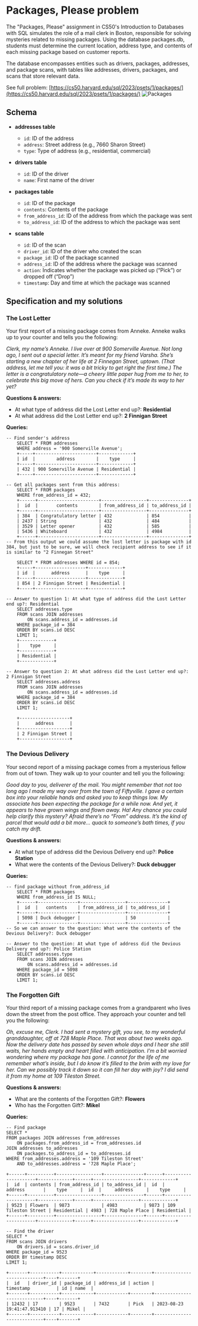 # Packages, Please problem
The "Packages, Please" assignment in CS50's Introduction to Databases with SQL simulates the role of a mail clerk in Boston, responsible for solving mysteries related to missing packages. Using the database packages.db, students must determine the current location, address type, and contents of each missing package based on customer reports. 

The database encompasses entities such as drivers, packages, addresses, and package scans, with tables like addresses, drivers, packages, and scans that store relevant data.

See full problem: [https://cs50.harvard.edu/sql/2023/psets/1/packages/](https://cs50.harvard.edu/sql/2023/psets/1/packages/)
![Packages](https://piotr.detyna.pl/cs50-sql/week-1/packages.png)

## Schema
- **addresses table**
  - `id`: ID of the address
  - `address`: Street address (e.g., 7660 Sharon Street)
  - `type`: Type of address (e.g., residential, commercial)

- **drivers table**
  - `id`: ID of the driver
  - `name`: First name of the driver

- **packages table**
  - `id`: ID of the package
  - `contents`: Contents of the package
  - `from_address_id`: ID of the address from which the package was sent
  - `to_address_id`: ID of the address to which the package was sent

- **scans table**
  - `id`: ID of the scan
  - `driver_id`: ID of the driver who created the scan
  - `package_id`: ID of the package scanned
  - `address_id`: ID of the address where the package was scanned
  - `action`: Indicates whether the package was picked up (“Pick”) or dropped off (“Drop”)
  - `timestamp`: Day and time at which the package was scanned


## Specification and my solutions
### The Lost Letter
Your first report of a missing package comes from Anneke. Anneke walks up to your counter and tells you the following:

_Clerk, my name’s Anneke. I live over at 900 Somerville Avenue. Not long ago, I sent out a special letter. It’s meant for my friend Varsha. She’s starting a new chapter of her life at 2 Finnegan Street, uptown. (That address, let me tell you: it was a bit tricky to get right the first time.) The letter is a congratulatory note—a cheery little paper hug from me to her, to celebrate this big move of hers. Can you check if it’s made its way to her yet?_

**Questions & answers:** 
- At what type of address did the Lost Letter end up?: **Residential**
- At what address did the Lost Letter end up?: **2 Finnigan Street**
  

**Queries:**

```
-- Find sender's address
    SELECT * FROM addresses 
    WHERE address = '900 Somerville Avenue';
    +-----+-----------------------+-------------+
    | id  |        address        |    type     |
    +-----+-----------------------+-------------+
    | 432 | 900 Somerville Avenue | Residential |
    +-----+-----------------------+-------------+

-- Get all packages sent from this address:
    SELECT * FROM packages 
    WHERE from_address_id = 432;
    +------+-----------------------+-----------------+---------------+
    |  id  |       contents        | from_address_id | to_address_id |
    +------+-----------------------+-----------------+---------------+
    | 384  | Congratulatory letter | 432             | 854           |
    | 2437 | String                | 432             | 484           |
    | 3529 | Letter opener         | 432             | 585           |
    | 5436 | Whiteboard            | 432             | 4984          |
    +------+-----------------------+-----------------+---------------+
-- From this output we could assume the lost letter is package with id 384, but just to be sure, we will check recipient address to see if it is similar to "2 Finnegan Street"

    SELECT * FROM addresses WHERE id = 854;
    +-----+-------------------+-------------+
    | id  |      address      |    type     |
    +-----+-------------------+-------------+
    | 854 | 2 Finnigan Street | Residential |
    +-----+-------------------+-------------+

-- Answer to question 1: At what type of address did the Lost Letter end up?: Residential
    SELECT addresses.type
    FROM scans JOIN addresses
        ON scans.address_id = addresses.id
    WHERE package_id = 384
    ORDER BY scans.id DESC
    LIMIT 1;
    +-------------+
    |    type     |
    +-------------+
    | Residential |
    +-------------+

-- Answer to question 2: At what address did the Lost Letter end up?: 2 Finnigan Street
    SELECT addresses.address
    FROM scans JOIN addresses
        ON scans.address_id = addresses.id
    WHERE package_id = 384
    ORDER BY scans.id DESC
    LIMIT 1;

    +-------------------+
    |      address      |
    +-------------------+
    | 2 Finnigan Street |
    +-------------------+
```

### The Devious Delivery
Your second report of a missing package comes from a mysterious fellow from out of town. They walk up to your counter and tell you the following:

_Good day to you, deliverer of the mail. You might remember that not too long ago I made my way over from the town of Fiftyville. I gave a certain box into your reliable hands and asked you to keep things low. My associate has been expecting the package for a while now. And yet, it appears to have grown wings and flown away. Ha! Any chance you could help clarify this mystery? Afraid there’s no “From” address. It’s the kind of parcel that would add a bit more… quack to someone’s bath times, if you catch my drift._

**Questions & answers:** 
- At what type of address did the Devious Delivery end up?: **Police Station**
- What were the contents of the Devious Delivery?: **Duck debugger**

**Queries:**
```
-- find package without from_address_id
    SELECT * FROM packages 
    WHERE from_address_id IS NULL;
    +------+---------------+-----------------+---------------+
    |  id  |   contents    | from_address_id | to_address_id |
    +------+---------------+-----------------+---------------+
    | 5098 | Duck debugger |                 | 50            |
    +------+---------------+-----------------+---------------+
-- So we can answer to the question: What were the contents of the Devious Delivery?: Duck debugger

-- Answer to the question: At what type of address did the Devious Delivery end up?: Police Station
    SELECT addresses.type
    FROM scans JOIN addresses
        ON scans.address_id = addresses.id
    WHERE package_id = 5098
    ORDER BY scans.id DESC
    LIMIT 1;
```

### The Forgotten Gift

Your third report of a missing package comes from a grandparent who lives down the street from the post office. They approach your counter and tell you the following:

_Oh, excuse me, Clerk. I had sent a mystery gift, you see, to my wonderful granddaughter, off at 728 Maple Place. That was about two weeks ago. Now the delivery date has passed by seven whole days and I hear she still waits, her hands empty and heart filled with anticipation. I’m a bit worried wondering where my package has gone. I cannot for the life of me remember what’s inside, but I do know it’s filled to the brim with my love for her. Can we possibly track it down so it can fill her day with joy? I did send it from my home at 109 Tileston Street._

**Questions & answers:** 
- What are the contents of the Forgotten Gift?: **Flowers**
- Who has the Forgotten Gift?: **Mikel**


**Queries:**
```
-- Find package
SELECT *
FROM packages JOIN addresses from_addresses
    ON packages.from_address_id = from_addresses.id
JOIN addresses to_addresses
    ON packages.to_address_id = to_addresses.id
WHERE from_addresses.address = '109 Tileston Street'
    AND to_addresses.address = '728 Maple Place';

+------+----------+-----------------+---------------+------+---------------------+-------------+------+-----------------+-------------+
|  id  | contents | from_address_id | to_address_id |  id  |       address       |    type     |  id  |     address     |    type     |
+------+----------+-----------------+---------------+------+---------------------+-------------+------+-----------------+-------------+
| 9523 | Flowers  | 9873            | 4983          | 9873 | 109 Tileston Street | Residential | 4983 | 728 Maple Place | Residential |
+------+----------+-----------------+---------------+------+---------------------+-------------+------+-----------------+-------------+

-- Find the driver
SELECT * 
FROM scans JOIN drivers 
    ON drivers.id = scans.driver_id
WHERE package_id = 9523
ORDER BY timestamp DESC
LIMIT 1;

+-------+-----------+------------+------------+--------+----------------------------+----+-------+
|  id   | driver_id | package_id | address_id | action |         timestamp          | id | name  |
+-------+-----------+------------+------------+--------+----------------------------+----+-------+
| 12432 | 17        | 9523       | 7432       | Pick   | 2023-08-23 19:41:47.913410 | 17 | Mikel |
+-------+-----------+------------+------------+--------+----------------------------+----+-------+
```